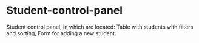 # Student-control-panel
Student control panel, in which are located: Table with students with filters and sorting,  Form for adding a new student.

